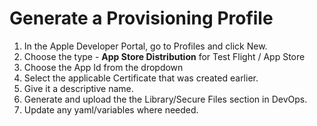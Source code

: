 # Generate a Provisioning Profile

1. In the Apple Developer Portal, go to Profiles and click New.
2. Choose the type - **App Store Distribution** for Test Flight / App Store
3. Choose the App Id from the dropdown
4. Select the applicable Certificate that was created earlier.
5. Give it a descriptive name.
6. Generate and upload the the Library/Secure Files section in DevOps.
7. Update any yaml/variables where needed.